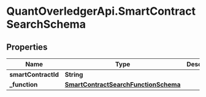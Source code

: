 # QuantOverledgerApi.SmartContractSearchSchema

## Properties

Name | Type | Description | Notes
------------ | ------------- | ------------- | -------------
**smartContractId** | **String** |  | [optional] 
**_function** | [**SmartContractSearchFunctionSchema**](SmartContractSearchFunctionSchema.md) |  | [optional] 


